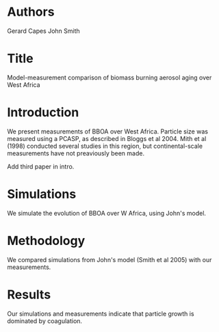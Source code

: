 # Authors
Gerard Capes
John Smith

# Title
Model-measurement comparison of biomass burning aerosol
aging over West Africa


# Introduction
We present measurements of BBOA over West Africa.
Particle size was measured using a PCASP,
as described in Bloggs et al 2004.
Mith et al (1998) conducted several studies
in this region, but continental-scale
measurements have not preaviously been made.

Add third paper in intro.

# Simulations
We simulate the evolution of BBOA over W Africa,
using John's model.

# Methodology
We compared simulations from John's model
(Smith et al 2005) with our measurements.

# Results
Our simulations and measurements indicate that
particle growth is dominated by coagulation.
